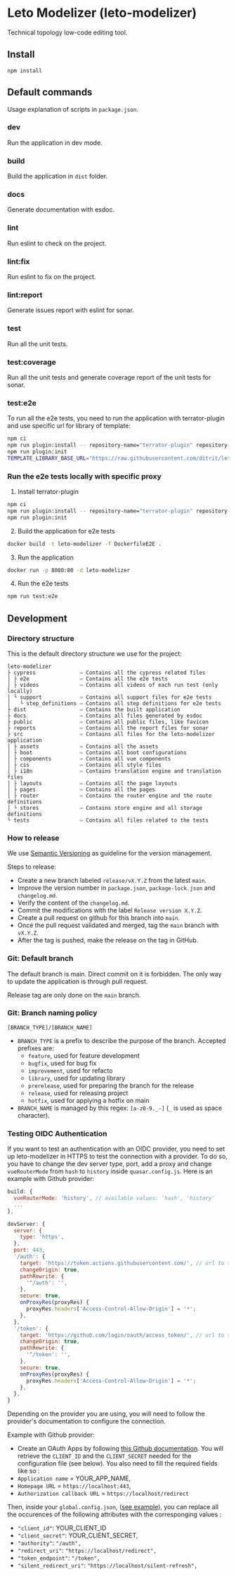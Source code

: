 # Leto Modelizer (leto-modelizer)

Technical topology low-code editing tool.

## Install

```
npm install
```

## Default commands

Usage explanation of scripts in `package.json`.

### dev

Run the application in dev mode.

### build

Build the application in `dist` folder.

### docs

Generate documentation with esdoc.

### lint

Run eslint to check on the project.

### lint:fix

Run eslint to fix on the project.

### lint:report

Generate issues report with eslint for sonar.

### test

Run all the unit tests.

### test:coverage

Run all the unit tests and generate coverage report of the unit tests for sonar.

### test:e2e

To run all the e2e tests, you need to run the application with terrator-plugin and use specific url for library of template:

```bash
npm ci
npm run plugin:install -- repository-name="terrator-plugin" repository-url="https://github.com/ditrit/terrator-plugin.git#0.4.1"
npm run plugin:init
TEMPLATE_LIBRARY_BASE_URL="https://raw.githubusercontent.com/ditrit/leto-modelizer-templates-library/leto-modelizer/e2e_test" npm run dev
```

### Run the e2e tests locally with specific proxy

1. Install terrator-plugin

```bash
npm ci
npm run plugin:install -- repository-name="terrator-plugin" repository-url="https://github.com/ditrit/terrator-plugin.git#0.4.1"
npm run plugin:init
```

2. Build the application for e2e tests

```bash
docker build -t leto-modelizer -f DockerfileE2E .
```

3. Run the application

```bash
docker run -p 8080:80 -d leto-modelizer
```

4. Run the e2e tests

```bash
npm run test:e2e
```

## Development

### Directory structure

This is the default directory structure we use for the project:

```
leto-modelizer
├ cypress              ⇨ Contains all the cypress related files
│ ├ e2e                ⇨ Contains all the e2e tests
│ ├ videos             ⇨ Contains all videos of each run test (only locally)
│ └ support            ⇨ Contains all support files for e2e tests
│   └ step_definitions ⇨ Contains all step definitions for e2e tests
├ dist                 ⇨ Contains the built application
├ docs                 ⇨ Contains all files generated by esdoc
├ public               ⇨ Contains all public files, like favicon
├ reports              ⇨ Contains all the report files for sonar
├ src                  ⇨ Contains all files for the leto-modelizer application
│ ├ assets             ⇨ Contains all the assets
│ ├ boot               ⇨ Contains all boot configurations
│ ├ components         ⇨ Contains all vue components
│ ├ css                ⇨ Contains all style files
│ ├ i18n               ⇨ Contains translation engine and translation files
│ ├ layouts            ⇨ Contains all the page layouts
│ ├ pages              ⇨ Contains all the pages
│ ├ router             ⇨ Contains the router engine and the route definitions
│ └ stores             ⇨ Contains store engine and all storage definitions
└ tests                ⇨ Contains all files related to the tests
```

### How to release

We use [Semantic Versioning](https://semver.org/spec/v2.0.0.html) as guideline for the version management.

Steps to release:
- Create a new branch labeled `release/vX.Y.Z` from the latest `main`.
- Improve the version number in `package.json`, `package-lock.json` and `changelog.md`.
- Verify the content of the `changelog.md`.
- Commit the modifications with the label `Release version X.Y.Z`.
- Create a pull request on github for this branch into `main`.
- Once the pull request validated and merged, tag the `main` branch with `vX.Y.Z`.
- After the tag is pushed, make the release on the tag in GitHub.

### Git: Default branch

The default branch is main. Direct commit on it is forbidden. The only way to update the application is through pull request.

Release tag are only done on the `main` branch.

### Git: Branch naming policy

`[BRANCH_TYPE]/[BRANCH_NAME]`

* `BRANCH_TYPE` is a prefix to describe the purpose of the branch. Accepted prefixes are:
    * `feature`, used for feature development
    * `bugfix`, used for bug fix
    * `improvement`, used for refacto
    * `library`, used for updating library
    * `prerelease`, used for preparing the branch for the release
    * `release`, used for releasing project
    * `hotfix`, used for applying a hotfix on main
* `BRANCH_NAME` is managed by this regex: `[a-z0-9._-]` (`_` is used as space character).

### Testing OIDC Authentication

If you want to test an authentication with an OIDC provider, you need to set up leto-modelizer in HTTPS to test the connection with a provider. To do so, you have to change the dev server type, port, add a proxy and change `vueRouterMode` from `hash` to `history` inside `quasar.config.js`. Here is an example with Github provider:

```js
build: {
  vueRouterMode: 'history', // available values: 'hash', 'history'
  ...
},

devServer: {
  server: {
    type: 'https',
  },
  port: 443,
  '/auth': {
    target: 'https://token.actions.githubusercontent.com/', // url to the oidc metadata of your provider
    changeOrigin: true,
    pathRewrite: {
      '^/auth': '',
    },
    secure: true,
    onProxyRes(proxyRes) {
      proxyRes.headers['Access-Control-Allow-Origin'] = '*';
    },
  },
  '/token': {
    target: 'https://github.com/login/oauth/access_token/', // url to the oidc token of your provider
    changeOrigin: true,
    pathRewrite: {
      '^/token': '',
    },
    secure: true,
    onProxyRes(proxyRes) {
      proxyRes.headers['Access-Control-Allow-Origin'] = '*';
    },
  },
}
```

Depending on the provider you are using, you will need to follow the provider's documentation to configure the connection.

Example with Github provider:

- Create an OAuth Apps by following [this Github documentation](https://docs.github.com/en/apps/oauth-apps/building-oauth-apps/creating-an-oauth-app). You will retrieve the `CLIENT_ID` and the `CLIENT_SECRET` needed for the configuration file (see below). You also need to fill the required fields like so :
 - `Application name` = YOUR_APP_NAME,
 - `Homepage URL` = `https://localhost:443`,
 - `Authorization callback URL` = `https://localhost/redirect`

Then, inside your `global.config.json`, ([see example](README.md)), you can replace all the occurences of the following attributes with the corresponging values :
- `"client_id"`: YOUR_CLIENT_ID
- `"client_secret"`: YOUR_CLIENT_SECRET,
- `"authority"`: `"/auth",`
- `"redirect_uri"`: `"https://localhost/redirect",`
- `"token_endpoint"`: `"/token",`
- `"silent_redirect_uri"`: `"https://localhost/silent-refresh",`
